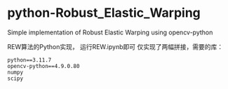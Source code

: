 # python-Robust_Elastic_Warping
Simple implementation of Robust Elastic Warping using opencv-python

REW算法的Python实现，
运行REW.ipynb即可
仅实现了两幅拼接，需要的库：
```
python==3.11.7
opencv-python==4.9.0.80
numpy
scipy
```